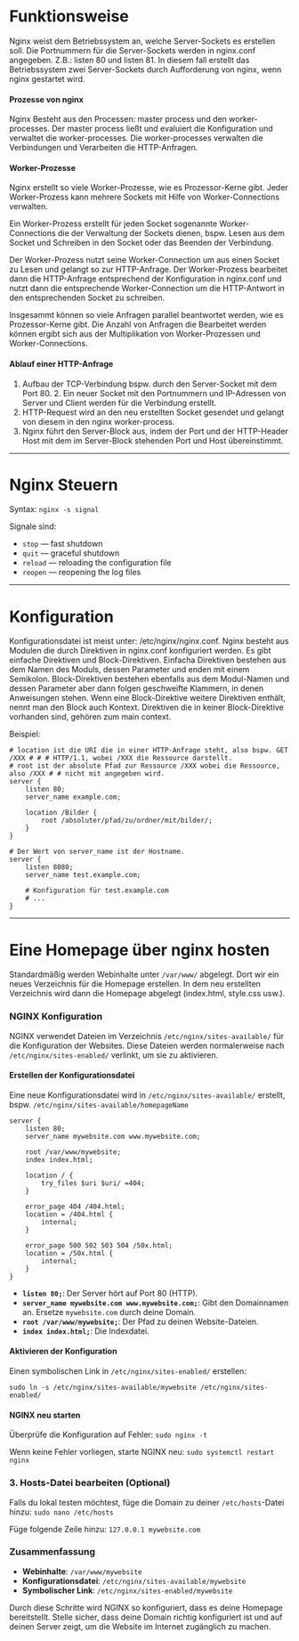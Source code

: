 # Funktionsweise
Nginx weist dem Betriebssystem an, welche Server-Sockets es erstellen soll. Die Portnummern für die Server-Sockets werden in nginx.conf angegeben. Z.B.: listen 80 und listen 81. In diesem fall erstellt das Betriebssystem zwei Server-Sockets durch Aufforderung von nginx, wenn nginx gestartet wird.

#### Prozesse von nginx
Nginx Besteht aus den Processen: master process und den worker-processes. 
Der master process ließt und evaluiert die Konfiguration und verwaltet die worker-processes.
Die worker-processes verwalten die Verbindungen und Verarbeiten die HTTP-Anfragen.
#### Worker-Prozesse
Nginx erstellt so viele Worker-Prozesse, wie es Prozessor-Kerne gibt.
Jeder Worker-Prozess kann mehrere Sockets mit Hilfe von Worker-Connections verwalten. 

Ein Worker-Prozess erstellt für jeden Socket sogenannte Worker-Connections die der Verwaltung der Sockets dienen, bspw. Lesen aus dem Socket und Schreiben in den Socket oder das Beenden der Verbindung. 

Der Worker-Prozess nutzt seine Worker-Connection um aus einen Socket zu Lesen und gelangt so zur HTTP-Anfrage. Der Worker-Prozess bearbeitet dann die HTTP-Anfrage entsprechend der Konfiguration in nginx.conf und nutzt dann die entsprechende Worker-Connection um die HTTP-Antwort in den entsprechenden Socket zu schreiben.

Insgesammt können so viele Anfragen parallel beantwortet werden, wie es Prozessor-Kerne gibt. Die Anzahl von Anfragen die Bearbeitet werden können ergibt sich aus der Multiplikation von Worker-Prozessen und Worker-Connections.
#### Ablauf einer HTTP-Anfrage
1. Aufbau der TCP-Verbindung bspw. durch den Server-Socket mit dem Port 80.
	2. Ein neuer Socket mit den Portnummern und IP-Adressen von Server und Client werden für die Verbindung erstellt.
2. HTTP-Request wird an den neu erstellten Socket gesendet und gelangt von diesem in den nginx worker-process.
3. Nginx führt den Server-Block aus, indem der Port und der HTTP-Header Host mit dem im Server-Block stehenden Port und Host übereinstimmt.

---

# Nginx Steuern
Syntax: `nginx -s signal`

Signale sind:
- `stop` — fast shutdown
- `quit` — graceful shutdown
- `reload` — reloading the configuration file
- `reopen` — reopening the log files

---


# Konfiguration
Konfigurationsdatei ist meist unter: /etc/nginx/nginx.conf.
Nginx besteht aus Modulen die durch Direktiven in nginx.conf konfiguriert werden.
Es gibt einfache Direktiven und Block-Direktiven. Einfacha Direktiven bestehen aus dem Namen des Moduls, dessen Parameter und enden mit einem Semikolon. Block-Direktiven bestehen ebenfalls aus dem Modul-Namen und dessen Parameter aber dann folgen geschweifte Klammern, in denen Anweisungen stehen.
Wenn eine Block-Direktive weitere Direktiven enthält, nennt man den Block auch Kontext.
Direktiven die in keiner Block-Direktive vorhanden sind, gehören zum main context.

 Beispiel: 
```nginx
# location ist die URI die in einer HTTP-Anfrage steht, also bspw. GET /XXX # # # HTTP/1.1, wobei /XXX die Ressource darstellt.
# root ist der absolute Pfad zur Ressource /XXX wobei die Ressource, also /XXX # # nicht mit angegeben wird.
server {
    listen 80;
    server_name example.com;

    location /Bilder {
	    root /absoluter/pfad/zu/ordner/mit/bilder/;
    }
}

# Der Wert von server_name ist der Hostname.
server {
    listen 8080;
    server_name test.example.com;

    # Konfiguration für test.example.com
    # ...
}
```

---

# Eine Homepage über nginx hosten

Standardmäßig werden Webinhalte unter `/var/www/` abgelegt. Dort wir ein neues Verzeichnis für die Homepage erstellen. In dem neu erstellten Verzeichnis wird dann die Homepage abgelegt (index.html, style.css usw.).

### NGINX Konfiguration

NGINX verwendet Dateien im Verzeichnis `/etc/nginx/sites-available/` für die Konfiguration der Websites. Diese Dateien werden normalerweise nach `/etc/nginx/sites-enabled/` verlinkt, um sie zu aktivieren.

#### Erstellen der Konfigurationsdatei

Eine neue Konfigurationsdatei wird in `/etc/nginx/sites-available/` erstellt, bspw. `/etc/nginx/sites-available/homepageName`

```nginx
server {
    listen 80;
    server_name mywebsite.com www.mywebsite.com;

    root /var/www/mywebsite;
    index index.html;

    location / {
        try_files $uri $uri/ =404;
    }

    error_page 404 /404.html;
    location = /404.html {
        internal;
    }

    error_page 500 502 503 504 /50x.html;
    location = /50x.html {
        internal;
    }
}
```
- **`listen 80;`**: Der Server hört auf Port 80 (HTTP).
- **`server_name mywebsite.com www.mywebsite.com;`**: Gibt den Domainnamen an. Ersetze `mywebsite.com` durch deine Domain.
- **`root /var/www/mywebsite;`**: Der Pfad zu deinen Website-Dateien.
- **`index index.html;`**: Die Indexdatei.

#### Aktivieren der Konfiguration

Einen symbolischen Link in `/etc/nginx/sites-enabled/` erstellen:

```shell
sudo ln -s /etc/nginx/sites-available/mywebsite /etc/nginx/sites-enabled/
```

#### NGINX neu starten

Überprüfe die Konfiguration auf Fehler:
`sudo nginx -t`

Wenn keine Fehler vorliegen, starte NGINX neu:
`sudo systemctl restart nginx`

### 3. Hosts-Datei bearbeiten (Optional)

Falls du lokal testen möchtest, füge die Domain zu deiner `/etc/hosts`-Datei hinzu:
`sudo nano /etc/hosts`

Füge folgende Zeile hinzu:
`127.0.0.1 mywebsite.com`

### Zusammenfassung

- **Webinhalte**: `/var/www/mywebsite`
- **Konfigurationsdatei**: `/etc/nginx/sites-available/mywebsite`
- **Symbolischer Link**: `/etc/nginx/sites-enabled/mywebsite`

Durch diese Schritte wird NGINX so konfiguriert, dass es deine Homepage bereitstellt. Stelle sicher, dass deine Domain richtig konfiguriert ist und auf deinen Server zeigt, um die Website im Internet zugänglich zu machen.